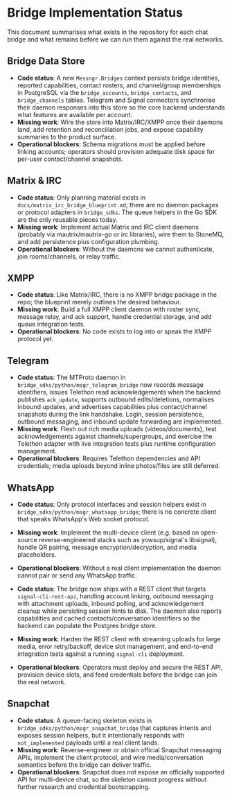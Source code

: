 # Bridge Implementation Status

This document summarises what exists in the repository for each chat bridge and what remains
before we can run them against the real networks.

## Bridge Data Store
- **Code status**: A new `Messngr.Bridges` context persists bridge identities, reported capabilities,
  contact rosters, and channel/group memberships in PostgreSQL via the `bridge_accounts`,
  `bridge_contacts`, and `bridge_channels` tables. Telegram and Signal connectors synchronise
  their daemon responses into this store so the core backend understands what features are
  available per account.
- **Missing work**: Wire the store into Matrix/IRC/XMPP once their daemons land, add retention and
  reconciliation jobs, and expose capability summaries to the product surface.
- **Operational blockers**: Schema migrations must be applied before linking accounts; operators
  should provision adequate disk space for per-user contact/channel snapshots.

## Matrix & IRC
- **Code status**: Only planning material exists in `docs/matrix_irc_bridge_blueprint.md`; there are
  no daemon packages or protocol adapters in `bridge_sdks`. The queue helpers in the Go SDK are the
  only reusable pieces today.
- **Missing work**: Implement actual Matrix and IRC client daemons (probably via mautrix/mautrix-go
  or irc libraries), wire them to StoneMQ, and add persistence plus configuration plumbing.
- **Operational blockers**: Without the daemons we cannot authenticate, join rooms/channels, or relay
  traffic.

## XMPP
- **Code status**: Like Matrix/IRC, there is no XMPP bridge package in the repo; the blueprint merely
  outlines the desired behaviour.
- **Missing work**: Build a full XMPP client daemon with roster sync, message relay, and ack support,
  handle credential storage, and add queue integration tests.
- **Operational blockers**: No code exists to log into or speak the XMPP protocol yet.

## Telegram
- **Code status**: The MTProto daemon in `bridge_sdks/python/msgr_telegram_bridge` now records
  message identifiers, issues Telethon read acknowledgements when the backend publishes
  `ack_update`, supports outbound edits/deletions, normalises inbound updates, and advertises
  capabilities plus contact/channel snapshots during the link handshake. Login, session
  persistence, outbound messaging, and inbound update forwarding are implemented.
- **Missing work**: Flesh out rich media uploads (videos/documents), test acknowledgements against
  channels/supergroups, and exercise the Telethon adapter with live integration tests plus runtime
  configuration management.
- **Operational blockers**: Requires Telethon dependencies and API credentials; media uploads beyond
  inline photos/files are still deferred.

## WhatsApp
- **Code status**: Only protocol interfaces and session helpers exist in
  `bridge_sdks/python/msgr_whatsapp_bridge`; there is no concrete client that speaks WhatsApp's
  Web socket protocol.
- **Missing work**: Implement the multi-device client (e.g. based on open-source reverse-engineered
  stacks such as yowsup/signal's libsignal), handle QR pairing, message encryption/decryption, and
  media placeholders.
- **Operational blockers**: Without a real client implementation the daemon cannot pair or send any
  WhatsApp traffic.

- **Code status**: The bridge now ships with a REST client that targets `signal-cli-rest-api`,
  handling account linking, outbound messaging with attachment uploads, inbound polling, and
  acknowledgement cleanup while persisting session hints to disk. The daemon also reports
  capabilities and cached contacts/conversation identifiers so the backend can populate the
  Postgres bridge store.
- **Missing work**: Harden the REST client with streaming uploads for large media, error
  retry/backoff, device slot management, and end-to-end integration tests against a running
  `signal-cli` deployment.
- **Operational blockers**: Operators must deploy and secure the REST API, provision device slots,
  and feed credentials before the bridge can join the real network.

## Snapchat
- **Code status**: A queue-facing skeleton exists in `bridge_sdks/python/msgr_snapchat_bridge` that
  captures intents and exposes session helpers, but it intentionally responds with
  `not_implemented` payloads until a real client lands.
- **Missing work**: Reverse-engineer or obtain official Snapchat messaging APIs, implement the
  client protocol, and wire media/conversation semantics before the bridge can deliver traffic.
- **Operational blockers**: Snapchat does not expose an officially supported API for multi-device
  chat, so the skeleton cannot progress without further research and credential bootstrapping.

